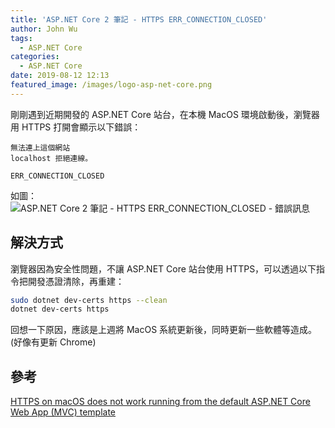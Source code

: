 ```yaml
---
title: 'ASP.NET Core 2 筆記 - HTTPS ERR_CONNECTION_CLOSED'
author: John Wu
tags:
  - ASP.NET Core
categories:
  - ASP.NET Core
date: 2019-08-12 12:13
featured_image: /images/logo-asp-net-core.png
---
```


剛剛遇到近期開發的 ASP.NET Core 站台，在本機 MacOS 環境啟動後，瀏覽器用 HTTPS 打開會顯示以下錯誤：  
```
無法連上這個網站  
localhost 拒絕連線。

ERR_CONNECTION_CLOSED
```

<!-- more -->

如圖：
![ASP.NET Core 2 筆記 - HTTPS ERR_CONNECTION_CLOSED - 錯誤訊息](/images/x433.png)

## 解決方式

瀏覽器因為安全性問題，不讓 ASP.NET Core 站台使用 HTTPS，可以透過以下指令把開發憑證清除，再重建：  

```sh
sudo dotnet dev-certs https --clean
dotnet dev-certs https
```

回想一下原因，應該是上週將 MacOS 系統更新後，同時更新一些軟體等造成。(好像有更新 Chrome)  

## 參考

[HTTPS on macOS does not work running from the default ASP.NET Core Web App (MVC) template](https://github.com/dotnet/corefx/issues/31749#issuecomment-423694193)